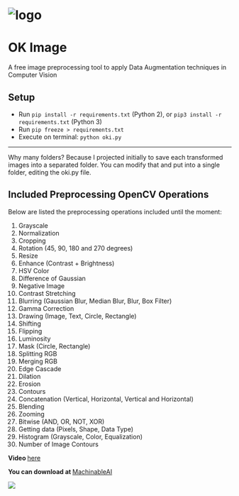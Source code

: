 # ![logo](https://user-images.githubusercontent.com/5161201/194437918-22cab0f2-5a03-4650-90c4-69209e43220e.png)
<h1>OK Image</h1>

A free image preprocessing tool to apply Data Augmentation techniques in Computer Vision

<h2>Setup</h2>
<ul>
  <li>Run <code>pip install -r requirements.txt</code> (Python 2), or <code>pip3 install -r requirements.txt</code> (Python 3)</li>
  <li>Run <code>pip freeze > requirements.txt</code></li>
  <li>Execute on terminal: <code>python oki.py</code></li>
</ul>

<hr/>
Why many folders? Because I projected initially to save each transformed images into a separated folder. You can modify that and put into a single folder, editing the oki.py file.

<h2>Included Preprocessing OpenCV Operations</h2>
Below are listed the preprocessing operations included until the moment:

1. Grayscale
2. Normalization
3. Cropping
4. Rotation (45, 90, 180 and 270 degrees)
5. Resize
6. Enhance (Contrast + Brightness)
7. HSV Color
8. Difference of Gaussian
9. Negative Image
10. Contrast Stretching
11. Blurring (Gaussian Blur, Median Blur, Blur, Box Filter)
12. Gamma Correction
13. Drawing (Image, Text, Circle, Rectangle)
14. Shifting
15. Flipping
16. Luminosity
17. Mask (Circle, Rectangle)
18. Splitting RGB
19. Merging RGB
20. Edge Cascade
21. Dilation
22. Erosion
23. Contours
24. Concatenation (Vertical, Horizontal, Vertical and Horizontal)
25. Blending
26. Zooming
27. Bitwise (AND, OR, NOT, XOR)
28. Getting data (Pixels, Shape, Data Type)
29. Histogram (Grayscale, Color, Equalization)
30. Number of Image Contours

<b>Video </b> <a href="https://youtu.be/sWJKue9oKZ4" target="_blank">here</a>

<b>You can download at </b> <a href="https://machinableai.com/projects/ok-image.html" target="_blank">MachinableAI</a>

<a href="https://www.buymeacoffee.com/igormcastro"><img src="https://img.buymeacoffee.com/button-api/?text=Buy me a coffee&emoji=&slug=igormcastro&button_colour=FFDD00&font_colour=000000&font_family=Cookie&outline_colour=000000&coffee_colour=ffffff" /></a>

